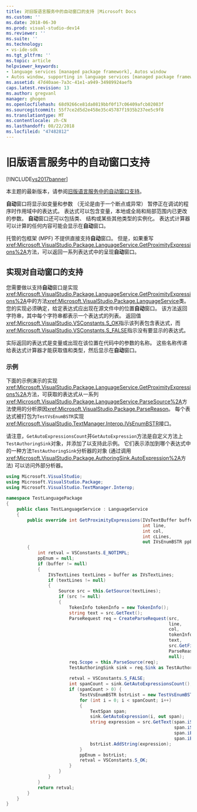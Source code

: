 ```yaml
---
title: 对旧版语言服务中的自动窗口的支持 |Microsoft Docs
ms.custom: ''
ms.date: 2018-06-30
ms.prod: visual-studio-dev14
ms.reviewer: ''
ms.suite: ''
ms.technology:
- vs-ide-sdk
ms.tgt_pltfrm: ''
ms.topic: article
helpviewer_keywords:
- language services [managed package framework], Autos window
- Autos window, supporting in language services [managed package framework]
ms.assetid: 47d40aae-7a3c-41e1-a949-34989924aefb
caps.latest.revision: 13
ms.author: gregvanl
manager: ghogen
ms.openlocfilehash: 68d9266ce81da0819bbf0f17c06409afcb02083f
ms.sourcegitcommit: 55f7ce2d5d2e458e35c45787f1935b237ee5c9f8
ms.translationtype: MT
ms.contentlocale: zh-CN
ms.lasthandoff: 08/22/2018
ms.locfileid: "47482812"
---
```

# <a name="support-for-the-autos-window-in-a-legacy-language-service"></a>旧版语言服务中的自动窗口支持
[!INCLUDE[vs2017banner](../../includes/vs2017banner.md)]

本主题的最新版本，请参阅[旧版语言服务中的自动窗口支持](https://docs.microsoft.com/visualstudio/extensibility/internals/support-for-the-autos-window-in-a-legacy-language-service)。  
  
**自动**窗口将显示如变量和参数 （无论是由于一个断点或异常） 暂停正在调试的程序时作用域中的表达式。 表达式可以包含变量，本地或全局和局部范围内已更改的参数。 **自动**窗口还可以包括类、 结构或某些其他类型的实例化。 表达式计算器可以计算的任何内容可能会显示在**自动**窗口。  
  
 托管的包框架 (MPF) 不提供直接支持**自动**窗口。 但是，如果重写<xref:Microsoft.VisualStudio.Package.LanguageService.GetProximityExpressions%2A>方法，可以返回一系列表达式中的呈现**自动**窗口。  
  
## <a name="implementing-support-for-the-autos-window"></a>实现对自动窗口的支持  
 您需要做以支持**自动**窗口是实现<xref:Microsoft.VisualStudio.Package.LanguageService.GetProximityExpressions%2A>中的方法<xref:Microsoft.VisualStudio.Package.LanguageService>类。 您的实现必须确定，给定表达式应出现在源文件中的位置**自动**窗口。 该方法返回字符串，其中每个字符串都表示一个表达式的列表。 返回值<xref:Microsoft.VisualStudio.VSConstants.S_OK>指示该列表包含表达式，而<xref:Microsoft.VisualStudio.VSConstants.S_FALSE>指示没有要显示的表达式。  
  
 实际返回的表达式是变量或出现在该位置在代码中的参数的名称。 这些名称传递给表达式计算器才能获取值和类型，然后显示在**自动**窗口。  
  
### <a name="example"></a>示例  
 下面的示例演示的实现<xref:Microsoft.VisualStudio.Package.LanguageService.GetProximityExpressions%2A>方法，可获取的表达式从一系列<xref:Microsoft.VisualStudio.Package.LanguageService.ParseSource%2A>方法使用的分析原因<xref:Microsoft.VisualStudio.Package.ParseReason>。 每个表达式被打包为`TestVsEnumBSTR`实现<xref:Microsoft.VisualStudio.TextManager.Interop.IVsEnumBSTR>接口。  
  
 请注意，`GetAutoExpressionsCount`并`GetAutoExpression`方法是自定义方法上`TestAuthoringSink`对象，并添加了以支持此示例。 它们表示添加到哪个表达式中的一种方法`TestAuthoringSink`分析器的对象 (通过调用<xref:Microsoft.VisualStudio.Package.AuthoringSink.AutoExpression%2A>方法) 可以访问外部分析器。  
  
```csharp  
using Microsoft.VisualStudio;  
using Microsoft.VisualStudio.Package;  
using Microsoft.VisualStudio.TextManager.Interop;  
  
namespace TestLanguagePackage  
{  
    public class TestLanguageService : LanguageService  
    {  
        public override int GetProximityExpressions(IVsTextBuffer buffer,  
                                                    int line,  
                                                    int col,  
                                                    int cLines,  
                                                    out IVsEnumBSTR ppEnum)  
        {  
            int retval = VSConstants.E_NOTIMPL;  
            ppEnum = null;  
            if (buffer != null)  
            {  
                IVsTextLines textLines = buffer as IVsTextLines;  
                if (textLines != null)  
                {  
                    Source src = this.GetSource(textLines);  
                    if (src != null)  
                    {  
                        TokenInfo tokenInfo = new TokenInfo();  
                        string text = src.GetText();  
                        ParseRequest req = CreateParseRequest(src,  
                                                              line,  
                                                              col,  
                                                              tokenInfo,  
                                                              text,  
                                                              src.GetFilePath(),  
                                                              ParseReason.Autos,  
                                                              null);  
                        req.Scope = this.ParseSource(req);  
                        TestAuthoringSink sink = req.Sink as TestAuthoringSink;  
  
                        retval = VSConstants.S_FALSE;  
                        int spanCount = sink.GetAutoExpressionsCount();  
                        if (spanCount > 0) {  
                            TestVsEnumBSTR bstrList = new TestVsEnumBSTR();  
                            for (int i = 0; i < spanCount; i++)  
                            {  
                                TextSpan span;  
                                sink.GetAutoExpression(i, out span);  
                                string expression = src.GetText(span.iStartLine,  
                                                                span.iStartIndex,  
                                                                span.iEndLine,  
                                                                span.iEndIndex);  
                                bstrList.AddString(expression);  
                            }  
                            ppEnum = bstrList;  
                            retval = VSConstants.S_OK;  
                        }  
                    }  
                }  
            }  
            return retval;  
        }  
    }  
}  
```

